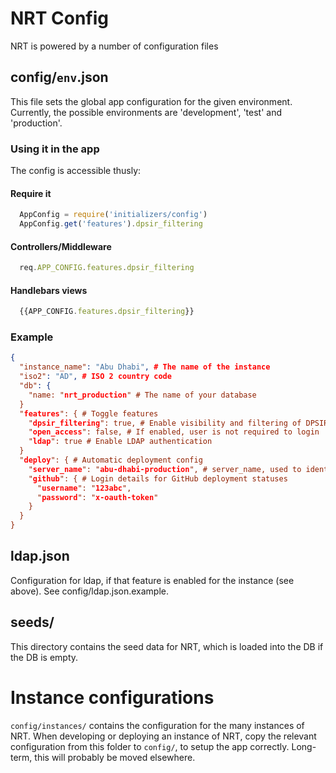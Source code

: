 # NRT Config
NRT is powered by a number of configuration files

## config/`env`.json
This file sets the global app configuration for the given environment.
Currently, the possible environments are 'development', 'test' and 'production'.

### Using it in the app
The config is accessible thusly:
#### Require it
```javascript
  AppConfig = require('initializers/config')
  AppConfig.get('features').dpsir_filtering
```
#### Controllers/Middleware
```javascript
  req.APP_CONFIG.features.dpsir_filtering
```
#### Handlebars views
```javascript
  {{APP_CONFIG.features.dpsir_filtering}}
```

### Example

```json
{
  "instance_name": "Abu Dhabi", # The name of the instance
  "iso2": "AD", # ISO 2 country code
  "db": {
    "name: "nrt_production" # The name of your database
  }
  "features": { # Toggle features
    "dpsir_filtering": true, # Enable visibility and filtering of DPSIR attributes
    "open_access": false, # If enabled, user is not required to login
    "ldap": true # Enable LDAP authentication
  }
  "deploy": { # Automatic deployment config
    "server_name": "abu-dhabi-production", # server_name, used to identify deploy targets
    "github": { # Login details for GitHub deployment statuses
      "username": "123abc",
      "password": "x-oauth-token"
    }
  }
}
```

## ldap.json
Configuration for ldap, if that feature is enabled for the instance (see
above). See config/ldap.json.example.

## seeds/
This directory contains the seed data for NRT, which is loaded into the DB if
the DB is empty.

# Instance configurations
`config/instances/` contains the configuration for the many instances of NRT.
When developing or deploying an instance of NRT, copy the relevant
configuration from this folder to `config/`, to setup the app correctly.
Long-term, this will probably be moved elsewhere.
